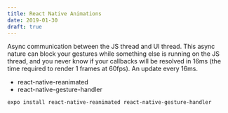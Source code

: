 ```yaml
---
title: React Native Animations
date: 2019-01-30
draft: true
---
```


Async communication between the JS thread and UI thread. This async nature can block your gestures while something else is running on the JS thread, and you never know if your callbacks will be resolved in 16ms (the time required to render 1 frames at 60fps). An update every 16ms.

- react-native-reanimated
- react-native-gesture-handler

```bash
expo install react-native-reanimated react-native-gesture-handler
```
